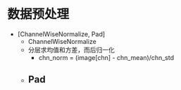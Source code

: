 # 数据预处理
- [ChannelWiseNormalize, Pad]
    - ChannelWiseNormalize
    - 分层求均值和方差，而后归一化
        - chn_norm = (image[chn] - chn_mean)/chn_std
    - Pad
        - 